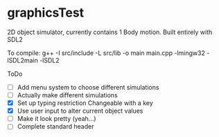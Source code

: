 # graphicsTest
2D object simulator, currently contains 1 Body motion.
Built entirely with SDL2

To compile:
g++ -I src/include -L src/lib -o main main.cpp -lmingw32 -lSDL2main -lSDL2

ToDo
- [ ] Add menu system to choose different simulations
- [ ] Actually make different simulations
- [x] Set up typing restriction Changeable with a key
- [x] Use user input to alter current object values
- [ ] Make it look pretty (yeah...)
- [ ] Complete standard header
